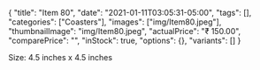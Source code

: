 {
    "title": "Item 80",
    "date": "2021-01-11T03:05:31-05:00",
    "tags": [],
    "categories": ["Coasters"],
    "images": ["img/Item80.jpeg"],
    "thumbnailImage": "img/Item80.jpeg",
    "actualPrice": "₹ 150.00",
    "comparePrice": "",
    "inStock": true,
    "options": {},
    "variants": []
}


Size: 4.5 inches x 4.5 inches